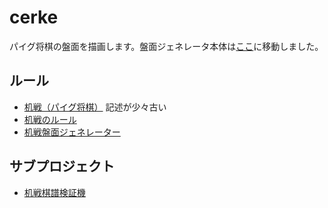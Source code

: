 # cerke
パイグ将棋の盤面を描画します。盤面ジェネレータ本体は[ここ](https://sozysozbot.github.io/cerke/generator.html)に移動しました。

## ルール
- [机戦（パイグ将棋）](https://sites.google.com/site/syxobo/airu-gong-he-guo-wen-hua-ting/ji-zhan-paigu-jiang-qi) 記述が少々古い
- [机戦のルール](https://drive.google.com/file/d/1kTSRYXsha-qoSWZr9dUiXXQFhxDPc64h/view)
- [机戦盤面ジェネレーター](https://sozysozbot.github.io/cerke/generator.html)

## サブプロジェクト
- [机戦棋譜検証機](https://github.com/sozysozbot/cerke/tree/master/cerkefs)
